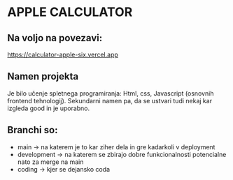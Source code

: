 # APPLE CALCULATOR

## Na voljo na povezavi:
https://calculator-apple-six.vercel.app

## Namen projekta
Je bilo učenje spletnega programiranja: Html, css, Javascript (osnovnih frontend tehnologij). 
Sekundarni namen pa, da se ustvari tudi nekaj kar izgleda good in je uporabno.


## Branchi so:
- main -> na katerem je to kar ziher dela in gre kadarkoli v deployment
- development -> na katerem se zbirajo dobre funkcionalnosti potencialne nato za merge na main
- coding -> kjer se dejansko coda





